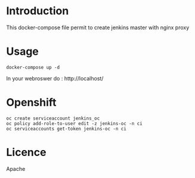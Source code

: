Introduction
=============

This docker-compose file permit to create jenkins master with nginx proxy

Usage
=============

```
docker-compose up -d
```

In your webroswer do : http://localhost/

Openshift
============

```
oc create serviceaccount jenkins_oc
oc policy add-role-to-user edit -z jenkins-oc -n ci
oc serviceaccounts get-token jenkins-oc -n ci
```


Licence
=============
Apache
